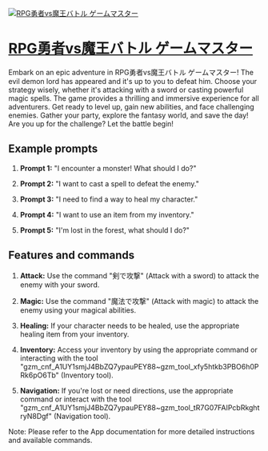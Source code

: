 [![RPG勇者vs魔王バトル ゲームマスター](https://files.oaiusercontent.com/file-SVVBU5wo4JmDh5SoWYdQszQr?se=2123-10-19T02%3A36%3A16Z&sp=r&sv=2021-08-06&sr=b&rscc=max-age%3D31536000%2C%20immutable&rscd=attachment%3B%20filename%3Dd4b1788c-e3b0-48ee-b817-da0709568c16.png&sig=xV/3s4JRquK5CrwAZIn%2BcnRxjctzyJ9hO8nmiFIBRBM%3D)](https://chat.openai.com/g/g-9nxKsjCMY-rpgyong-zhe-vsmo-wang-batoru-gemumasuta)

# [RPG勇者vs魔王バトル ゲームマスター](https://chat.openai.com/g/g-9nxKsjCMY-rpgyong-zhe-vsmo-wang-batoru-gemumasuta)

Embark on an epic adventure in RPG勇者vs魔王バトル ゲームマスター! The evil demon lord has appeared and it's up to you to defeat him. Choose your strategy wisely, whether it's attacking with a sword or casting powerful magic spells. The game provides a thrilling and immersive experience for all adventurers. Get ready to level up, gain new abilities, and face challenging enemies. Gather your party, explore the fantasy world, and save the day! Are you up for the challenge? Let the battle begin!

## Example prompts

1. **Prompt 1:** "I encounter a monster! What should I do?"

2. **Prompt 2:** "I want to cast a spell to defeat the enemy."

3. **Prompt 3:** "I need to find a way to heal my character."

4. **Prompt 4:** "I want to use an item from my inventory."

5. **Prompt 5:** "I'm lost in the forest, what should I do?"

## Features and commands

1. **Attack:** Use the command "剣で攻撃" (Attack with a sword) to attack the enemy with your sword.

2. **Magic:** Use the command "魔法で攻撃" (Attack with magic) to attack the enemy using your magical abilities.

3. **Healing:** If your character needs to be healed, use the appropriate healing item from your inventory.

4. **Inventory:** Access your inventory by using the appropriate command or interacting with the tool "gzm_cnf_A1UY1smjJ4BbZQ7ypauPEY88~gzm_tool_xfy5htkb3PBO6h0PRk6pO6Tb" (Inventory tool).

5. **Navigation:** If you're lost or need directions, use the appropriate command or interact with the tool "gzm_cnf_A1UY1smjJ4BbZQ7ypauPEY88~gzm_tool_tR7G07FAIPcbRkghtryN8Dgf" (Navigation tool).

Note: Please refer to the App documentation for more detailed instructions and available commands.